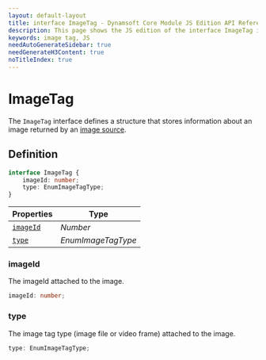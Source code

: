 ```yaml
---
layout: default-layout
title: interface ImageTag - Dynamsoft Core Module JS Edition API Reference
description: This page shows the JS edition of the interface ImageTag in Dynamsoft Core Module.
keywords: image tag, JS
needAutoGenerateSidebar: true
needGenerateH3Content: true
noTitleIndex: true
---
```


# ImageTag

The `ImageTag` interface defines a structure that stores information about an image returned by an [image source](https://www.dynamsoft.com/capture-vision/docs/core/architecture/input.html).

## Definition

```typescript
interface ImageTag {
    imageId: number;
    type: EnumImageTagType;
}
```

| Properties            | Type               |
| --------------------- | ------------------ |
| [`imageId`](#imageid) | *Number*           |
| [`type`](#type)       | *EnumImageTagType* |

### imageId

The imageId attached to the image.

```typescript
imageId: number;
```

### type

The image tag type (image file or video frame) attached to the image.

```typescript
type: EnumImageTagType;
```